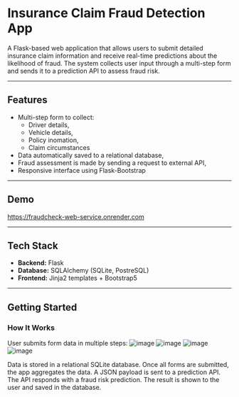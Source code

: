 # Insurance Claim Fraud Detection App

A Flask-based web application that allows users to submit detailed insurance claim information and receive real-time predictions about the likelihood of fraud. The system collects user input through a multi-step form and sends it to a prediction API to assess fraud risk.

---

## Features

- Multi-step form to collect:
  - Driver details,
  - Vehicle details,
  - Policy inomation,
  - Claim circumstances
- Data automatically saved to a relational database,
- Fraud assessment is made by sending a request to external API,
- Responsive interface using Flask-Bootstrap

---

## Demo

https://fraudcheck-web-service.onrender.com

---

## Tech Stack

- **Backend:** Flask
- **Database:** SQLAlchemy (SQLite, PostreSQL)
- **Frontend:** Jinja2 templates + Bootstrap5

---

## Getting Started

### How It Works
User submits form data in multiple steps:
![image](https://github.com/user-attachments/assets/d8f1291b-5994-44a3-95fe-f0cf3acfb820)
![image](https://github.com/user-attachments/assets/2f49cb53-61e4-4e57-af36-d0a1ea265d38)
![image](https://github.com/user-attachments/assets/e2e078e0-bfbf-4c52-8512-d707a05ad0dc)
![image](https://github.com/user-attachments/assets/1c6b1abc-0d1f-4d8c-878d-1530286c3268)








Data is stored in a relational SQLite database.
Once all forms are submitted, the app aggregates the data.
A JSON payload is sent to a prediction API.
The API responds with a fraud risk prediction.
The result is shown to the user and saved in the database.








